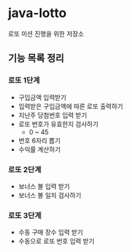 # java-lotto
로또 미션 진행을 위한 저장소

## 기능 목록 정리
### 로또 1단계
* 구입금액 입력받기
* 입력받은 구입금액에 따른 로또 출력하기
* 지난주 당첨번호 입력 받기
* 로또 번호가 유효한지 검사하기
    * 0 ~ 45
* 번호 6자리 뽑기
* 수익률 계산하기

### 로또 2단계
* 보너스 볼 입력 받기
* 보너스 볼 일치 검사하기

### 로또 3단계
* 수동 구매 장수 입력 받기
* 수동으로 로또 번호 입력 받기
